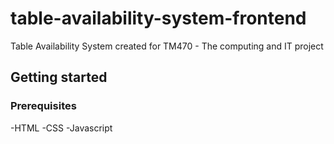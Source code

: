 # table-availability-system-frontend
Table Availability System created for TM470 - The computing and IT project

## Getting started

### Prerequisites

-HTML
-CSS
-Javascript

